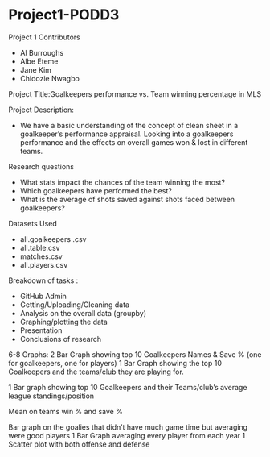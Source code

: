 # Project1-PODD3

Project 1 Contributors
- Al Burroughs
- Albe Eteme
- Jane Kim
- Chidozie Nwagbo


Project Title:Goalkeepers performance vs. Team winning percentage in MLS


Project Description:
- We have a basic understanding of the concept of clean sheet in a goalkeeper’s performance appraisal. Looking into a goalkeepers performance and the effects on overall games won & lost in different teams. 

Research questions
- What stats impact the chances of the team winning the most? 
- Which goalkeepers have performed the best?
- What is the average of shots saved against shots faced between goalkeepers?

Datasets Used
- all.goalkeepers .csv
- all.table.csv 
- matches.csv
- all.players.csv 
	
Breakdown of tasks :
- GitHub Admin
- Getting/Uploading/Cleaning data
- Analysis on the overall data (groupby)
- Graphing/plotting the data
- Presentation
- Conclusions of research

6-8 Graphs: 
2 Bar Graph showing top 10 Goalkeepers Names & Save % (one for goalkeepers, one for players)
1 Bar Graph showing the top 10 Goalkeepers and the teams/club they are playing for.

1 Bar graph showing top 10 Goalkeepers and their Teams/club’s average league standings/position

Mean on teams win %  and save % 

Bar graph on the goalies that didn’t have much game time but averaging were good players
1 Bar Graph averaging every player from each year 
1 Scatter plot with both offense and defense 
